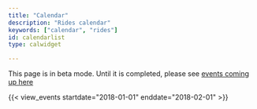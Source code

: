 ```yaml
---
title: "Calendar"
description: "Rides calendar"
keywords: ["calendar", "rides"]
id: calendarlist
type: calwidget

---
```


This page is in beta mode. Until it is completed, please see [events coming up here](http://www.shift2bikes.org/fun2/)

{{< view_events startdate="2018-01-01" enddate="2018-02-01" >}}
